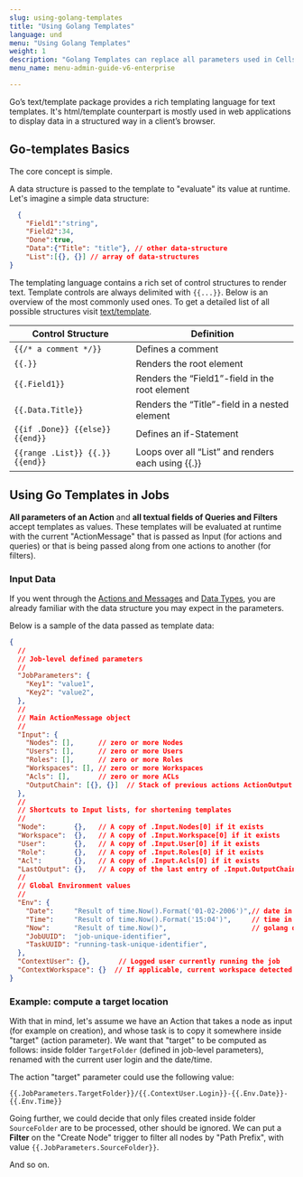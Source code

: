 ```yaml
---
slug: using-golang-templates
title: "Using Golang Templates"
language: und
menu: "Using Golang Templates"
weight: 1
description: "Golang Templates can replace all parameters used in Cells Flows, providing a flexible way to programmatically retrieve values in a reusable way."
menu_name: menu-admin-guide-v6-enterprise

---
```

Go’s text/template package provides a rich templating language for text templates. It's html/template counterpart is mostly used in web applications to display data in a structured way in a client’s browser. 

## Go-templates Basics

The core concept is simple. 

A data structure is passed to the template to "evaluate" its value at runtime.
Let's imagine a simple data structure: 

```json
  {
    "Field1":"string", 
    "Field2":34, 
    "Done":true, 
    "Data":{"Title": "title"}, // other data-structure 
    "List":[{}, {}] // array of data-structures
}
```

The templating language contains a rich set of control structures to render text. Template controls are always delimited with `{{...}}`. Below is an overview of the most commonly used ones. To get a detailed list of all possible structures visit [text/template](https://golang.org/pkg/text/template/#hdr-Actions).

| Control Structure	              | Definition                                         |
|---------------------------------|----------------------------------------------------|
| `{{/* a comment */}}`	          | Defines a comment                                  |
| `{{.}}`	                        | Renders the root element                           |
| `{{.Field1}}`	                  | Renders the “Field1”-field in the root element     |
| `{{.Data.Title}}`	              | Renders the “Title”-field in a nested element      |
| `{{if .Done}} {{else}} {{end}}` | Defines an if-Statement                            |
| `{{range .List}} {{.}} {{end}}` | Loops over all “List” and renders each using {{.}} |

## Using Go Templates in Jobs

**All parameters of an Action** and **all textual fields of Queries and Filters** accept templates as values. These templates will be evaluated at runtime with the current "ActionMessage" that is passed as Input (for actions and queries) or that is being passed along from one actions to another (for filters).

### Input Data

If you went through the [Actions and Messages](./actions-and-messages) and [Data Types](./data-types-queries-filters), you are already familiar with the data structure you may expect in the parameters.

Below is a sample of the data passed as template data: 

```json
{
  //
  // Job-level defined parameters
  //
  "JobParameters": {
    "Key1": "value1",
    "Key2": "value2",
  },
  //
  // Main ActionMessage object
  //
  "Input": {
    "Nodes": [],      // zero or more Nodes
    "Users": [],      // zero or more Users
    "Roles": [],      // zero or more Roles
    "Workspaces": [], // zero or more Workspaces
    "Acls": [],       // zero or more ACLs
    "OutputChain": [{}, {}]  // Stack of previous actions ActionOutput objects
  },
  //
  // Shortcuts to Input lists, for shortening templates
  //
  "Node":       {},   // A copy of .Input.Nodes[0] if it exists
  "Workspace":  {},   // A copy of .Input.Workspace[0] if it exists
  "User":       {},   // A copy of .Input.User[0] if it exists
  "Role":       {},   // A copy of .Input.Roles[0] if it exists
  "Acl":        {},   // A copy of .Input.Acls[0] if it exists
  "LastOutput": {},   // A copy of the last entry of .Input.OutputChain
  //
  // Global Environment values
  //
  "Env": {
    "Date":     "Result of time.Now().Format('01-02-2006')",// date in string format
    "Time":     "Result of time.Now().Format('15:04')",     // time in string format
    "Now":      "Result of time.Now()",                     // golang date format 
    "JobUUID":  "job-unique-identifier",
    "TaskUUID": "running-task-unique-identifier",
  },
  "ContextUser": {},       // Logged user currently running the job
  "ContextWorkspace": {}  // If applicable, current workspace detected in context 
}
```

### Example: compute a target location

With that in mind, let's assume we have an Action that takes a node as input (for example on creation), and whose task is to copy it somewhere inside "target" (action parameter). We want that "target" to be computed as follows: inside folder `TargetFolder` (defined in job-level parameters), renamed with the current user login and the date/time. 

The action "target" parameter could use the following value: 
```
{{.JobParameters.TargetFolder}}/{{.ContextUser.Login}}-{{.Env.Date}}-{{.Env.Time}}
```

Going further, we could decide that only files created inside folder `SourceFolder` are to be processed, other should be ignored. We can put a **Filter** on the "Create Node" trigger to filter all nodes by "Path Prefix", with value `{{.JobParameters.SourceFolder}}`.

And so on.
